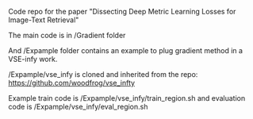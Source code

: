 Code repo for the paper "Dissecting Deep Metric Learning Losses for Image-Text Retrieval"

The main code is in /Gradient folder

And /Expample folder contains an example to plug gradient method in a VSE-infy work.

/Expample/vse_infy is cloned and inherited from the repo: https://github.com/woodfrog/vse_infty 

Example train code is /Expample/vse_infy/train_region.sh and evaluation code is /Expample/vse_infy/eval_region.sh